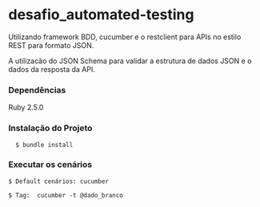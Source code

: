 # desafio_automated-testing


Utilizando framework BDD, cucumber e o restclient para APIs no estilo REST para formato JSON.

A utilizacão do JSON Schema para validar a estrutura de dados JSON e o dados da resposta da API.


### Dependências
Ruby 2.5.0


### Instalação do Projeto

```
  $ bundle install
```

### Executar os cenários

```$ Default cenários: cucumber```

```$ Tag:  cucumber -t @dado_branco```
